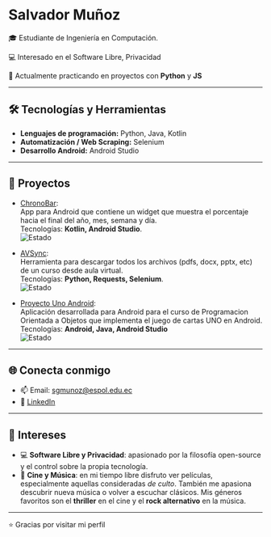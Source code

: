 # Salvador Muñoz

🎓 Estudiante de Ingeniería en Computación.

💻 Interesado en el Software Libre, Privacidad 

🚀 Actualmente practicando en proyectos con **Python** y **JS**

---

## 🛠️ Tecnologías y Herramientas

- **Lenguajes de programación:** Python, Java, Kotlin  
- **Automatización / Web Scraping:** Selenium  
- **Desarrollo Android:** Android Studio

---

## 🔧 Proyectos

* [ChronoBar](https://github.com/salva1984/chronobar):  
  App para Android que contiene un widget que muestra el porcentaje hacia el final del año, mes, semana y día.  
  Tecnologías: __Kotlin, Android Studio__.    
  ![Estado](https://img.shields.io/badge/estado-En%20desarrollo-orange)

* [AVSync](https://github.com/salva1984/AVSync):  
  Herramienta para descargar todos los archivos (pdfs, docx, pptx, etc) de un curso desde aula virtual.  
  Tecnologías: __Python, Requests, Selenium__.  
  ![Estado](https://img.shields.io/badge/estado-En%20desarrollo-orange)

* [Proyecto Uno Android](https://github.com/salva1984/Proyecto-unoAndroid):  
  Aplicación desarrollada para Android para el curso de Programacion Orientada a Objetos que implementa el juego de cartas UNO en Android.  
  Tecnologías: **Android, Java, Android Studio**  
  ![Estado](https://img.shields.io/badge/estado-Terminado-brightgreen)
  
---

## 🌐 Conecta conmigo

* 📫 Email: [sgmunoz@espol.edu.ec](mailto:sgmunoz@espol.edu.ec)
* 💼 [LinkedIn](https://www.linkedin.com/in/slvdrmunoz/)

---

## 🎯 Intereses

* 💻 **Software Libre y Privacidad**: apasionado por la filosofía open-source y el control sobre la propia tecnología.
* 🎥 **Cine y Música**: en mi tiempo libre disfruto ver películas, especialmente aquellas consideradas *de culto*. También me apasiona descubrir nueva música o volver a escuchar clásicos. Mis géneros favoritos son el **thriller** en el cine y el **rock alternativo** en la música.

---

⭐️ Gracias por visitar mi perfil
